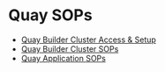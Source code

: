 # Quay SOPs

- [Quay Builder Cluster Access & Setup](quay-builder-ocp-cluster-setup/README.md)
- [Quay Builder Cluster SOPs](builder.md)
- [Quay Application SOPs](quayio.md)


